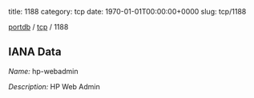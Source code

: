 title: 1188
category: tcp
date: 1970-01-01T00:00:00+0000
slug: tcp/1188

[portdb](/) / [tcp](/category/tcp.html) / 1188


## IANA Data

_Name:_ hp-webadmin

_Description:_ HP Web Admin

